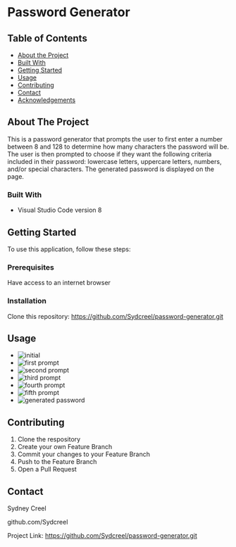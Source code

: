 # Password Generator

<!-- TABLE OF CONTENTS -->
## Table of Contents

* [About the Project](#about-the-project)
* [Built With](#built-with)
* [Getting Started](#getting-started)
* [Usage](#usage)
* [Contributing](#contributing)
* [Contact](#contact)
* [Acknowledgements](#acknowledgements)



<!-- ABOUT THE PROJECT -->
## About The Project
This is a password generator that prompts the user to first enter a number between 8 and 128 to determine how many characters the password will be. The user is then prompted to choose if they want the following criteria included in their password: lowercase letters, uppercare letters, numbers, and/or special characters. The generated password is displayed on the page.


### Built With

* Visual Studio Code version 8


<!-- GETTING STARTED -->
## Getting Started
To use this application, follow these steps:

### Prerequisites
Have access to an internet browser

### Installation
Clone this repository: https://github.com/Sydcreel/password-generator.git



<!-- USAGE EXAMPLES -->
## Usage
* ![initial](https://user-images.githubusercontent.com/71848212/96400766-3745fe80-1197-11eb-91c2-c4fa5dda373f.PNG)
* ![first prompt](https://user-images.githubusercontent.com/71848212/96400745-2a290f80-1197-11eb-8b6a-f666a4ea9873.PNG)
* ![second prompt](https://user-images.githubusercontent.com/71848212/96400767-3745fe80-1197-11eb-9380-2a7d7ad2f209.PNG)
* ![third prompt](https://user-images.githubusercontent.com/71848212/96400768-37de9500-1197-11eb-8132-209605c2dab7.PNG)
* ![fourth prompt](https://user-images.githubusercontent.com/71848212/96400748-2b5a3c80-1197-11eb-9a93-b0bbb0e395a8.PNG)
* ![fifth prompt](https://user-images.githubusercontent.com/71848212/96400744-285f4c00-1197-11eb-8b77-d35e2b61a376.PNG)
* ![generated password](https://user-images.githubusercontent.com/71848212/96400765-36ad6800-1197-11eb-83e2-e0f8c27d27ea.PNG)



<!-- CONTRIBUTING -->
## Contributing


1. Clone the respository
2. Create your own Feature Branch
3. Commit your changes to your Feature Branch
4. Push to the Feature Branch
5. Open a Pull Request



<!-- CONTACT -->
## Contact

Sydney Creel

github.com/Sydcreel

Project Link: https://github.com/Sydcreel/password-generator.git
